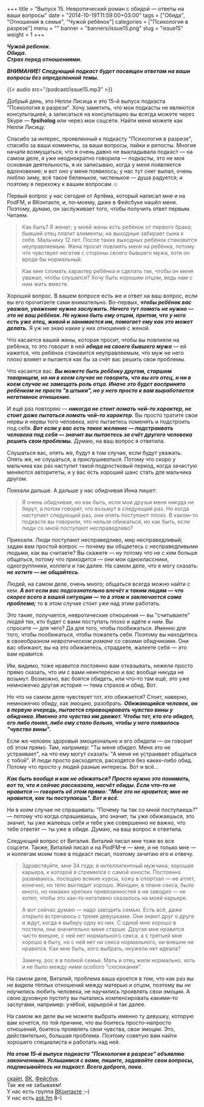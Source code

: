 +++
title = "Выпуск 15. Невротический роман с обидой — ответы на ваши вопросы"
date = "2014-10-19T11:59:00+03:00"
tags = ["Обида", "Отношения в семье", "Чужой ребёнок"]
categories = ["Психология в разрезе"]
menu = ""
banner = "banners/issue15.png"
slug = "issue15"
weight = 1
+++

***Чужой ребенок.***<br>
***Обида.***<br>
***Страх перед отношениями.***

***ВНИМАНИЕ! Следующий подкаст будет посвящен ответам на ваши вопросы без определенной темы.***<br>

{{< audio src="/podcast/issue15.mp3" >}}

Добрый день, это Нелли Лисица и это 15–й выпуск подкаста "Психология в разрезе". Хочу заметить, что мои подкасты не являются консультацией, а записаться на консультацию вы всегда можете через Skype — **fpsiholog** или через мои соцсети. Найти меня можете как Нелли Лисицу.

Спасибо за интерес, проявленный к подкасту "Психология в разрезе", спасибо за ваши комменты, за ваши вопросы, лайки и репосты. Многие начали возмущаться, что я очень давно не выкладывала подкаст — на самом деле, я уже неоднократно говорила — подкасты, это не моя основная деятельность, я их записываю, когда у меня появляется вдохновение; и вот оно у меня появилось; у нас тут снег выпал, очень люблю зиму, всё такое беленькое, чистенькое — душа радуется; и поэтому я перехожу к вашим вопросам.☺
<!--more-->

Первый вопрос у нас сегодня от Артёма, который написал мне и на PodFM, и ВКонтакте, и, по–моему, даже в Фейсбуке нашёл меня. Поэтому, думаю, он заслуживает того, чтобы получить ответ первым. Читаем.

>Как быть? Я женат; у моей жены есть ребёнок от первого брака; бывший отец платит алименты; на выходные забирает сына к себе. Мальчику 12 лет. После таких выходных ребёнок становится неуправляемым. Жена просит повлиять меня на ребёнка, потому что чувствует негатив с стороны своего бывшего мужа, хотя он вроде бы нормальный.

>Как мне сломать характер ребёнка и сделать так, чтобы он меня уважал, чтобы слушался? Хочу быть хорошим отцом, ведь нам с ним жить вместе.

Хороший вопрос. В вашем вопросе есть же и ответ на ваш вопрос, если вы его прочитаете сами внимательно. Во–первых, ***чтобы ребёнок вас уважал, уважение нужно заслужить. Ничего тут ломать не нужно — это не ваш ребёнок. Не нужно быть ему отцом, притом, что у него есть уже отец, живой и занимается им, помогает ему как это может делать.*** Я уж не знаю какие у них отношения с женой.

Что касается вашей жены, которая просит, чтобы вы повлияли на ребёнка, то это говорит в ней ***обида на своего бывшего мужа*** — ей кажется, что ребёнок становится неуправляемым, что муж не него плохо влияет и пытается как бы за счёт вас решить свои проблемы. 

Что касается вас. ***Вы можете быть ребёнку другом, старшим товарищем, но ни в коем случае не говорить, что вы его отец, и ни в коем случае не замещать роль отца. Иначе это будет воспринято ребёнком не просто "в штыки", но у него просто к вам выработается негативное отношение.***

И ещё раз повторяю — ***никогда не стоит ломать чей–то характер, не стоит даже пытаться ломать чей–то характер.*** Вы просто тратите свои нервы и нервы того человека, кого пытаетесь поменять и подстроить под себя. ***Вот если у вас есть такое желание — подстраивать человека под себя — значит вы пытаетесь за счёт другого человека решить свои проблемы.*** Думаю, на ваш вопрос я ответила. 

Слушаться вас, опять же, будут в том случае, если будут уважать. Опять же, не слушаться, а *прислушиваться*. Потому что скоро у мальчика как раз наступит такой подростковый период, когда зачастую меняются авторитеты, и у вас есть хороший шанс стать для мальчика другом. 

Поехали дальше. А дальше у нас обидчивая Инна пишет:

>Я очень обидчивая, но как быть, если мои друзья меня никуда не берут, а потом говорят, что возьмут в следующий раз. Но когда наступает следующий раз, они опять поступают плохо. В каком–то подкасте вы говорили, что нельзя обижаться, но как быть, если люди со мной поступают несправедливо?

Приехали. Люди поступают несправедливо, мир несправедливый; задам вам простой вопрос — почему вы общаетесь с несправедливыми людьми, как вы считаете? Вы скажете — ну потому что не с кем больше общаться, потому что приходится — они мои одноклассники, одногруппники, коллеги и так далее. На самом деле, что я могу сказать: ***не хотите — не общайтесь***.

Людей, на самом деле, очень много; общаться всегда можно найти с кем. ***А вот если вас подсознательно влечёт к таким людям — что скорее всего в вашей ситуации — то в этом и заключается сама проблема;*** то в этом случае стоит уже над этим работать.

Это такие, получается, невротические отношения — вы "считываете" людей тех, кто будет с вами поступать плохо и идёте к ним. Вы спросите — для чего? Да для того, чтобы пообижаться. Именно для того, чтобы пообижаться, чтобы пожалеть себя. Поэтому вы находитесь в своеобразном *невротическом романе* со своими обидчиками. Они вас обижают, вы на это обижаетесь, страдаете, жалеете себя — это вам нравится.

Им, видимо, тоже нравится постоянно вам отказывать, нежели просто прямо сказать, что им с вами неинтересно и вас вообще никуда не возьмут. Возможно, вас боятся обидеть, или что–то там ещё, это уже немножечко другая история — тема страхов и обид. Вот. 

Но что на самом деле чувствует тот, кто обижается? Стоит, наверно, немножечко обиду, как эмоцию, разобрать. ***Обижающийся человек, он в первую очередь, пытается спровоцировать чувство вины у обидчика. Именно это чувство им движет. Чтобы тот, кто его обидел, его либо понял, либо ему стало больно, чтобы у него появилось "чувство вины".***

Если же человек здоровый эмоционально и его обидели — он говорит об этом прямо. Там, например: "Ты меня обидел. Меня это не устраивает", на что ему могут сказать: "А меня не устраивает общаться с тобой". И люди просто расходятся, расходятся без каких–либо обид. Потому что просто у людей разные интересы. Вот и всё…

***Как быть вообще и как не обижаться? Просто нужно это понимать, вот то, что я сейчас рассказала, насчёт обиды. Если что–то не нравится — говорить об этом прямо: "Мне это не нравится; мне не нравится, как ты поступаешь". Вот и всё.***

Ни в коем случае не спрашивать: "Почему ты так со мной поступаешь?" — потому что когда спрашиваешь, это значит, ты уже обижаешься, это значит, ты уже жалеешь себя и тебе уже совершенно не важно, что тебе ответят — ты уже в обиде. Думаю, на ваш вопрос я ответила. 

Следующий вопрос от Виталия. Виталий писал мне тоже во все соцсети. Также, Виталий писал и на PodFM–е — мне, и не только мне — и коллегам моим тоже в подкаст писал, поэтому зачитаю его и отвечу.

>Здравствуйте, мне 34 года; я интеллигентный мужчина; хорошая карьера, к которой я стремился с самой юности. Постоянно развиваюсь, посещаю всякие курсы, хожу в спортзал — не атлет, конечно, но тело выглядит хорошо. Женщин, в плане секса, было много, но никаких крепких привязанностей я не заводил — не хотел, чтобы это как–то негативно сказалось на моей карьере. 
>
>А вот сейчас думаю — надо заводить семью. Есть всё, даже открыто встречаюсь с тремя девушками. Они знают друг о друге и ждут, когда я выберу одну из них. С одной мне хорошо в постели, она значительно меня старше. Другая мне нравится чисто внешне, с ней нет нормального секса, а с третьей мне хорошо в быту, но с ней нет ни секса нормального, ни внешне не нравится. Как мне быть, кого выбрать, неужели нет идеала?

>Замечу, рос я в полной семье. Мать и отец жили нормально, хоть и не было между ними особого "сюсюкания".

На самом деле, Виталий, проблема ваша кроется в том, что как раз вы не видели тёплых отношений между матерью и отцом, поэтому вы *не научились* любить человека, не научились проявлять свои эмоции. А свою духовную пустоту вы пытались компенсировать какими–то заслугами, например: учёбой, карьерой и так далее. 

На самом же деле вы не можете выбрать именно ту девушку, которую вам хочется, по той причине, что вы боитесь просто–напросто отношений, боитесь проявлять свои чувства, свои эмоции. Это, действительно, большая проблема. Поэтому советую вам найти хорошего специалиста и работать над ней.

***На этом 15–й выпуск подкаста "Психология в разрезе" объявляю законченным. Услышимся с вами, пишите, задавайте свои вопросы, подписывайтесь на подкаст. Всего доброго, пока.***


<a href="skype:fpsiholog?userinfo">скайп</a>, <a href="https://vk.com/sunnybunnyf">ВК</a>, <a href="https://www.facebook.com/SunnyBunnyF">Фейсбук</a>.<br>
Так же не забываем!<br>
У нас есть группа <a href="https://vk.com/fpsiholog">ВКонтакте</a> ;–)<br>
У нас есть <a href="http://ask.fm/fpsiholog">ask.fm</a> 8–)